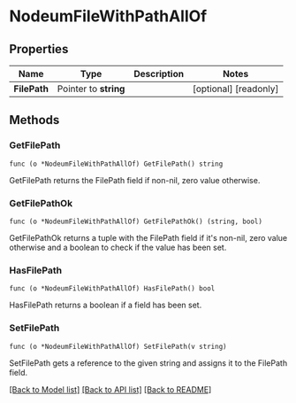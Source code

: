 # NodeumFileWithPathAllOf

## Properties

Name | Type | Description | Notes
------------ | ------------- | ------------- | -------------
**FilePath** | Pointer to **string** |  | [optional] [readonly] 

## Methods

### GetFilePath

`func (o *NodeumFileWithPathAllOf) GetFilePath() string`

GetFilePath returns the FilePath field if non-nil, zero value otherwise.

### GetFilePathOk

`func (o *NodeumFileWithPathAllOf) GetFilePathOk() (string, bool)`

GetFilePathOk returns a tuple with the FilePath field if it's non-nil, zero value otherwise
and a boolean to check if the value has been set.

### HasFilePath

`func (o *NodeumFileWithPathAllOf) HasFilePath() bool`

HasFilePath returns a boolean if a field has been set.

### SetFilePath

`func (o *NodeumFileWithPathAllOf) SetFilePath(v string)`

SetFilePath gets a reference to the given string and assigns it to the FilePath field.


[[Back to Model list]](../README.md#documentation-for-models) [[Back to API list]](../README.md#documentation-for-api-endpoints) [[Back to README]](../README.md)


